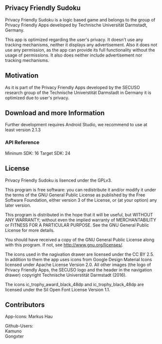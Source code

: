 ## Privacy Friendly Sudoku

Privacy Friendly Sudoku is a logic based game and belongs to the group of Privacy Friendly Apps developed by Technische Universität Darmstadt, Germany.

This app is optimized regarding the user's privacy. It doesn't use any tracking mechanisms, neither it displays any advertisement.
Also it does not use any permission, as the app can provide its full functionality without the usage of permissions. 
It also does neither include advertisement nor tracking mechanisms.

## Motivation 

As it is part of the Privacy Friendly Apps developed by the SECUSO research group of the Technische 
Universtität Darmstadt in Germany it is optimized due to user's privacy.


## Download and more Information

Further development requires Android Studio, we recommend to use at least version 2.1.3

### API Reference

Mininum SDK: 16
Target SDK: 24 

## License


Privacy Friendly Sudoku is lisenced under the GPLv3.

This program is free software: you can redistribute it and/or modify it under the terms of the GNU General Public License as published by the Free Software Foundation, either version 3 of the License, or (at your option) any later version.

This program is distributed in the hope that it will be useful, but WITHOUT ANY WARRANTY; without even the implied warranty of MERCHANTABILITY or FITNESS FOR A PARTICULAR PURPOSE. See the GNU General Public License for more details.

You should have received a copy of the GNU General Public License along with this program. If not, see http://www.gnu.org/licenses/.

The icons used in the nagivation drawer are licensed under the CC BY 2.5. In addition to them the app uses icons from Google Design Material Icons licensed under Apache License Version 2.0. All other images (the logo of Privacy Friendly Apps, the SECUSO logo and the header in the navigation drawer) copyright Technische Universtität Darmstadt (2016).

The icons ic_trophy_award_black_48dp and ic_trophy_black_48dp are licensed under the Sil Open Font License Version 1.1.

## Contributors

App-Icons:
Markus Hau

Github-Users: <br />
Kamuno <br />
Gongxter <br />


